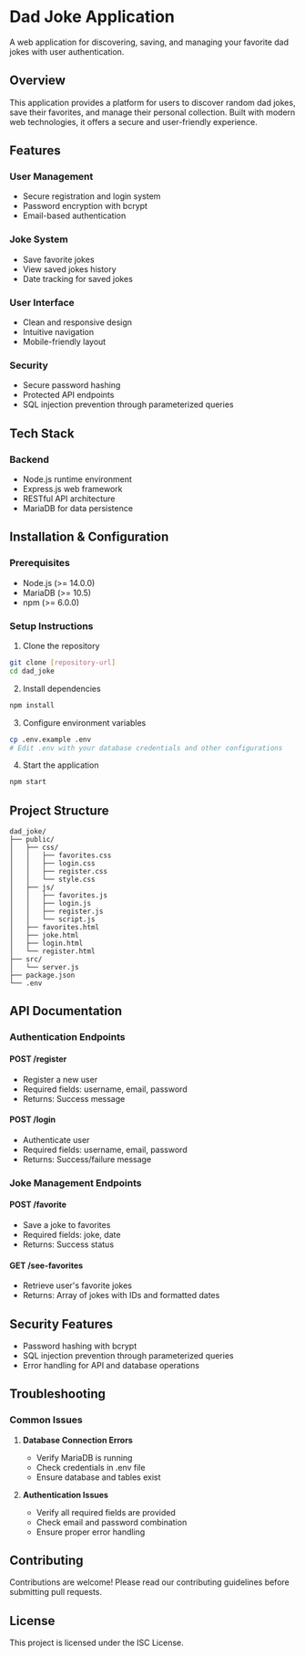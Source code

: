 
# Dad Joke Application

A web application for discovering, saving, and managing your favorite dad jokes with user authentication.

## Overview

This application provides a platform for users to discover random dad jokes, save their favorites, and manage their personal collection. Built with modern web technologies, it offers a secure and user-friendly experience.

## Features

### User Management
- Secure registration and login system
- Password encryption with bcrypt
- Email-based authentication

### Joke System
- Save favorite jokes
- View saved jokes history
- Date tracking for saved jokes

### User Interface
- Clean and responsive design
- Intuitive navigation
- Mobile-friendly layout

### Security
- Secure password hashing
- Protected API endpoints
- SQL injection prevention through parameterized queries

## Tech Stack

### Backend
- Node.js runtime environment
- Express.js web framework
- RESTful API architecture
- MariaDB for data persistence

## Installation & Configuration

### Prerequisites
- Node.js (>= 14.0.0)
- MariaDB (>= 10.5)
- npm (>= 6.0.0)

### Setup Instructions

1. Clone the repository
```bash
git clone [repository-url]
cd dad_joke
```

2. Install dependencies
```bash
npm install
```

3. Configure environment variables
```bash
cp .env.example .env
# Edit .env with your database credentials and other configurations
```

4. Start the application
```bash
npm start
```

## Project Structure

```plaintext
dad_joke/
├── public/
│   ├── css/
│   │   ├── favorites.css
│   │   ├── login.css
│   │   ├── register.css
│   │   └── style.css
│   ├── js/
│   │   ├── favorites.js
│   │   ├── login.js
│   │   ├── register.js
│   │   └── script.js
│   ├── favorites.html
│   ├── joke.html
│   ├── login.html
│   └── register.html
├── src/
│   └── server.js
├── package.json
└── .env
```

## API Documentation

### Authentication Endpoints

#### POST /register
- Register a new user
- Required fields: username, email, password
- Returns: Success message

#### POST /login
- Authenticate user
- Required fields: username, email, password
- Returns: Success/failure message

### Joke Management Endpoints

#### POST /favorite
- Save a joke to favorites
- Required fields: joke, date
- Returns: Success status

#### GET /see-favorites
- Retrieve user's favorite jokes
- Returns: Array of jokes with IDs and formatted dates

## Security Features

- Password hashing with bcrypt
- SQL injection prevention through parameterized queries
- Error handling for API and database operations

## Troubleshooting

### Common Issues

1. **Database Connection Errors**
   - Verify MariaDB is running
   - Check credentials in .env file
   - Ensure database and tables exist

2. **Authentication Issues**
   - Verify all required fields are provided
   - Check email and password combination
   - Ensure proper error handling

## Contributing

Contributions are welcome! Please read our contributing guidelines before submitting pull requests.

## License

This project is licensed under the ISC License.


